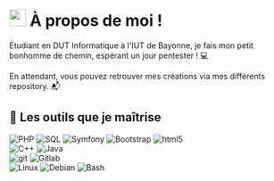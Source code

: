 # <img src="https://acegif.com/wp-content/gif/thinking-emoji-30.gif" width="30px"> À propos de moi !

Étudiant en DUT Informatique à l'IUT de Bayonne, je fais mon petit bonhomme de chemin, espérant un jour pentester ! 💻

En attendant, vous pouvez retrouver mes créations via mes différents repository. 📬

## 🧰 Les outils que je maîtrise 
<p>

  <img alt="PHP" src="https://img.shields.io/badge/-PHP-27ae60?style=flat-square&logo=php&logoColor=white" />
  <img alt="SQL" src="https://img.shields.io/badge/-SQL-important?style=flat-square&logo=MySQL&logoColor=white" />
  <img alt="Symfony" src="https://img.shields.io/badge/-Symfony-2980b9?style=flat-square&logo=symfony&logoColor=white" />
  <img alt="Bootstrap" src="https://img.shields.io/badge/-Bootstrap-E10098?style=flat-square&logo=bootstrap&logoColor=white" />   
  <img alt="html5" src="https://img.shields.io/badge/-HTML5-8e44ad?style=flat-square&logo=html5&logoColor=white" /> 
  
  <br/>
  <img alt="C++" src="https://img.shields.io/badge/-C++-2980b9?style=flat-square&logo=c%2B%2B&logoColor=white" />  
  <img alt="Java" src="https://img.shields.io/badge/Java-9b59b6?style=flat-square&logo=java&logoColor=white" />   
   
  <br/>
  <img alt="git" src="https://img.shields.io/badge/-Git-e74c3c?style=flat-square&logo=git&logoColor=white" />
  <img alt="Gitlab" src="https://img.shields.io/badge/Github-34495e?style=flat-square&logo=github&logoColor=white" />

  <br/>
  <img alt="Linux" src="https://img.shields.io/badge/-Linux-bdc3c7?style=flat-square&logo=Linux&logoColor=black" />
    <img alt="Debian" src="https://img.shields.io/badge/-Debian-c0392b?style=flat-square&logo=Debian&logoColor=white" />
  <img alt="Bash" src="https://img.shields.io/badge/-Bash-2980b9?style=flat-square&logo=GNU-Bash&logoColor=white" /> 
 </p>
